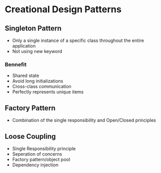 # Creational Design Patterns

## Singleton Pattern
* Only a single instance of a specific class throughout the entire application
* Not using new keyword
### Bennefit
* Shared state
* Avoid long initializations
* Cross-class communication
* Perfectly represents unique items

## Factory Pattern
* Combination of the single responsibility and Open/Closed principles

## Loose Coupling
* Single Responsibility principle
* Seperation of concerns
* Factory pattern/object pool
* Dependency injection

